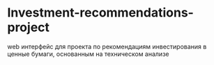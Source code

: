 # Investment-recommendations-project
web интерфейс для проекта по рекомендациям  инвестирования в ценные бумаги, основанным на техническом анализе
